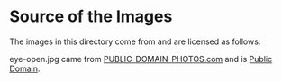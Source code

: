 Source of the Images
=======================

The images in this directory come from and are licensed as follows:

eye-open.jpg came from [PUBLIC-DOMAIN-PHOTOS.com](http://www.public-domain-photos.com/people/eye-open-1.htm) and is [Public Domain](http://creativecommons.org/licenses/publicdomain/).
